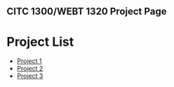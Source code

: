 ## CITC 1300/WEBT 1320 Project Page

<h1>Project List</h1>

<ul>
<li><a href="Project1/index.html" target="_blank">Project 1</a></li>

<li><a href="Project2/index.html" target="_blank">Project 2</a></li>

<li><a href="Project3/index.html" target="_blank">Project 3</a></li>

</ul>